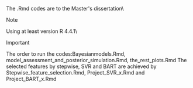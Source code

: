 The .Rmd codes are to the Master's dissertation\
> [!NOTE]
> Using at least version R 4.4.1\

> [!IMPORTANT]
> The order to run the codes:Bayesianmodels.Rmd, model_assessment_and_posterior_simulation.Rmd, the_rest_plots.Rmd
> The selected features by stepwise, SVR and BART are achieved by Stepwise_feature_selection.Rmd, Project_SVR_x.Rmd and Project_BART_x.Rmd  
